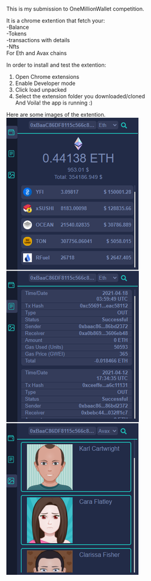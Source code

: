 This is my submission to OneMillionWallet competition.

It is a chrome extention that fetch your:<br>
-Balance<br>
-Tokens<br>
-transactions with details<br>
-Nfts<br>
For Eth and Avax chains

In order to install and test the extention:<br>
1. Open Chrome extensions<br>
2. Enable Developer mode<br>
3. Click load unpacked<br>
4. Select the extension folder you downloaded/cloned<br>
And Voila! the app is running :)




Here are some images of the extention.<br>
![Image wallet](https://github.com/SamixDev/OneMillionWallet/blob/main/wallet.png)<br>
![Image transactions](https://github.com/SamixDev/OneMillionWallet/blob/main/tnx.png)<br>
![Image nfts](https://github.com/SamixDev/OneMillionWallet/blob/main/nft.png)
